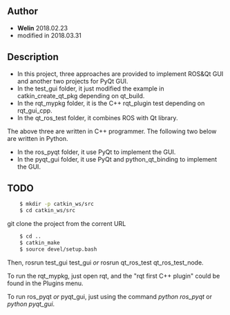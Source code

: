 ## Author
- **Welin**  2018.02.23
- modified in 2018.03.31

## Description
* In this project, three approaches are provided to implement ROS&Qt GUI and another two projects for PyQt GUI.
* In the test_gui folder, it just modified the example in catkin_create_qt_pkg depending on qt_build.
* In the rqt_mypkg folder, it is the C++ rqt_plugin test depending on rqt_gui_cpp.
* In the qt_ros_test folder, it combines ROS with Qt library.

The above three are written in C++ programmer.
The following two below are written in Python.

* In the ros_pyqt folder, it use PyQt to implement the GUI.
* In the pyqt_gui folder, it use PyQt and python_qt_binding to implement the GUI.

## TODO
```sh
    $ mkdir -p catkin_ws/src
    $ cd catkin_ws/src
```

git clone the project from the corrent URL

```sh
    $ cd ..
    $ catkin_make
    $ source devel/setup.bash
```

Then, rosrun test_gui test_gui *or* rosrun qt_ros_test qt_ros_test_node.

To run the rqt_mypkg, just open rqt, and the "rqt first C++ plugin" could be found in the Plugins menu.

To run ros_pyqt *or* pyqt_gui, just using the command *python ros_pyqt* or *python pyqt_gui*.

